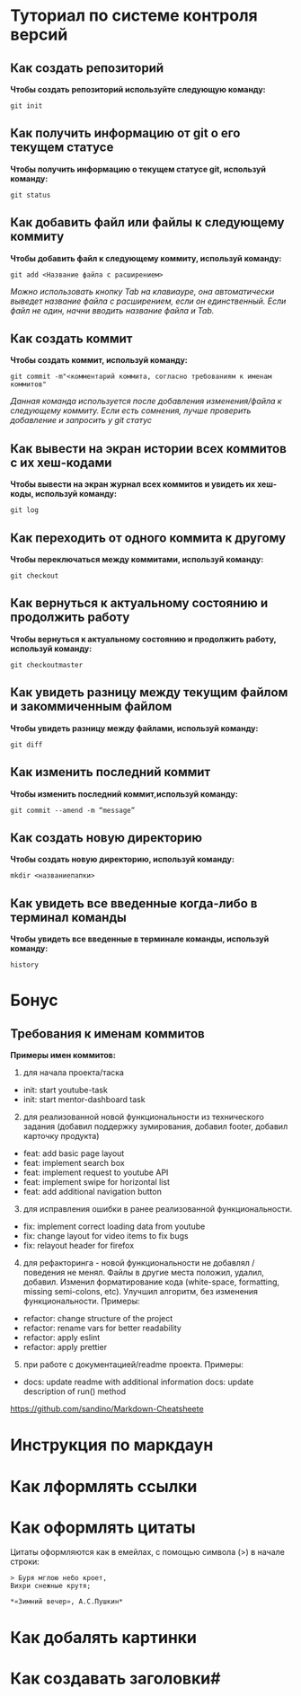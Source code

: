 # Туториал по системе контроля версий #

## Как создать репозиторий ##

**Чтобы создать репозиторий используйте следующую команду:**

```
git init
```
## Как получить информацию от git о его текущем статусе ##
**Чтобы получить информацию о текущем статусе git, используй команду:**
```
git status
```
## Как добавить файл или файлы к следующему коммиту  ##
**Чтобы добавить файл к следующему коммиту, используй команду:**
```
git add <Название файла с расширением>
```
*Можно использовать кнопку Tab на клавиауре, она автоматически выведет название файла с расширением, если он единственный. Если файл не один, начни вводить название файла и Tab.*

## Как создать коммит ##
**Чтобы создать коммит, используй команду:**
```
git commit -m"<комментарий коммита, согласно требованиям к именам коммитов"
```
*Данная команда используется после добавления изменения/файла к следующему коммиту. Если есть сомнения, лучше проверить добавление и запросить у git статус*
## Как вывести на экран истории всех коммитов с их хеш-кодами ##
**Чтобы вывести на экран журнал всех коммитов и увидеть их хеш-коды, используй команду:**
```
git log
```
## Как переходить от одного коммита к другому ##
**Чтобы переключаться между коммитами, используй команду:**
```
git checkout
```
## Как вернуться к актуальному состоянию и продолжить работу ##
**Чтобы вернуться к актуальному состоянию и продолжить работу, используй команду:**
```
git checkoutmaster
```
## Как увидеть разницу между текущим файлом и закоммиченным файлом ##
**Чтобы увидеть разницу между файлами, используй команду:**
```
git diff
```
## Как изменить последний коммит ##
**Чтобы изменить последний коммит,используй команду:**
```
git commit --amend -m “message”
```
## Как создать новую директорию ##
**Чтобы создать новую директорию, используй команду:**
```
mkdir <названиепапки>
```
## Как увидеть все введенные когда-либо в терминал команды ##
**Чтобы увидеть все введенные в терминале команды, используй команду:**
```
history
```
# Бонус #
## Требования к именам коммитов ##
**Примеры имен коммитов:**
1. для начала проекта/таска
* init: start youtube-task
* init: start mentor-dashboard task
2. для реализованной новой функциональности из технического задания (добавил поддержку зумирования, добавил footer, добавил карточку продукта)
* feat: add basic page layout
* feat: implement search box 
* feat: implement request to youtube API
* feat: implement swipe for horizontal list
* feat: add additional navigation button
3. для исправления ошибки в ранее реализованной функциональности. 
* fix: implement correct loading data from youtube
* fix: change layout for video items to fix bugs
* fix: relayout header for firefox
4. для рефакторинга - новой функциональности не добавлял / поведения не менял. Файлы в другие места положил, удалил, добавил. Изменил форматирование кода (white-space, formatting, missing semi-colons, etc). Улучшил алгоритм, без изменения функциональности. Примеры:
* refactor: change structure of the project
* refactor: rename vars for better readability
* refactor: apply eslint
* refactor: apply prettier
5. при работе с документацией/readme проекта. Примеры:
* docs: update readme with additional information
docs: update description of run() method

https://github.com/sandino/Markdown-Cheatsheete

# Инструкция по маркдаун #

# Как лформлять ссылки #
# Как оформлять цитаты  #

Цитаты оформляются как в емейлах, с помощью символа (>) в начале строки:
```
> Буря мглою небо кроет,
Вихри снежные крутя;

*«Зимний вечер», А.С.Пушкин*
```
# Как добалять картинки #
# Как создавать заголовки#